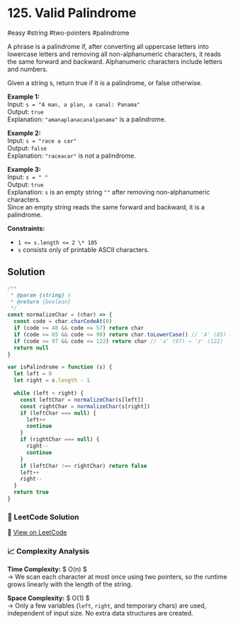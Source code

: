 # 125. Valid Palindrome

#easy #string #two-pointers #palindrome

A phrase is a palindrome if, after converting all uppercase letters into lowercase letters and removing all non-alphanumeric characters, it reads the same forward and backward. Alphanumeric characters include letters and numbers.

Given a string s, return true if it is a palindrome, or false otherwise.

**Example 1:**  
Input: `s = "A man, a plan, a canal: Panama"`  
Output: `true`  
Explanation: `"amanaplanacanalpanama"` is a palindrome.

**Example 2:**  
Input: `s = "race a car"`  
Output: `false`  
Explanation: `"raceacar"` is not a palindrome.

**Example 3:**  
Input: `s = " "`  
Output: `true`  
Explanation: `s` is an empty string `""` after removing non-alphanumeric characters.  
Since an empty string reads the same forward and backward, it is a palindrome.

**Constraints:**

- `1 <= s.length <= 2 \* 105`
- `s` consists only of printable ASCII characters.

## Solution

```javascript
/**
 * @param {string} s
 * @return {boolean}
 */
const normalizeChar = (char) => {
  const code = char.charCodeAt(0)
  if (code >= 48 && code <= 57) return char
  if (code >= 65 && code <= 90) return char.toLowerCase() // 'A' (65) → 'Z' (90)
  if (code >= 97 && code <= 122) return char // 'a' (97) → 'z' (122)
  return null
}

var isPalindrome = function (s) {
  let left = 0
  let right = s.length - 1

  while (left < right) {
    const leftChar = normalizeChar(s[left])
    const rightChar = normalizeChar(s[right])
    if (leftChar === null) {
      left++
      continue
    }
    if (rightChar === null) {
      right--
      continue
    }
    if (leftChar !== rightChar) return false
    left++
    right--
  }
  return true
}
```

### 📝 LeetCode Solution

🔗 [View on LeetCode](https://leetcode.com/problems/valid-palindrome/submissions/1749662553/)

### 📈 Complexity Analysis

**Time Complexity:** $ O(n) $ <br>
→ We scan each character at most once using two pointers, so the runtime grows linearly with the length of the string.

**Space Complexity:** $ O(1) $ <br>
→ Only a few variables (`left`, `right`, and temporary chars) are used, independent of input size. No extra data structures are created.

  <br>
  <br>
